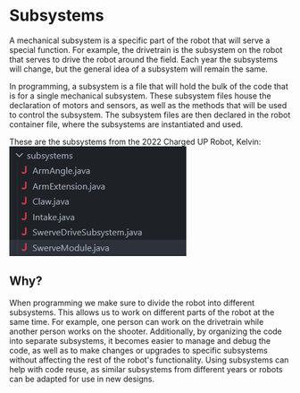 # Subsystems

A mechanical subsystem is a specific part of the robot that will serve a special function. For example, the drivetrain is the subsystem on the robot that serves to drive the robot around the field. Each year the subsystems will change, but the general idea of a subsystem will remain the same.

In programming, a subsystem is a file that will hold the bulk of the code that is for a single mechanical subsystem. These subsystem files house the declaration of motors and sensors, as well as the methods that will be used to control the subsystem. The subsystem files are then declared in the robot container file, where the subsystems are instantiated and used.

These are the subsystems from the 2022 Charged UP Robot, Kelvin: ![Alt text](../../assets/subsystems.png)

## Why?

When programming we make sure to divide the robot into different subsystems. This allows us to work on different parts of the robot at the same time. For example, one person can work on the drivetrain while another person works on the shooter. Additionally, by organizing the code into separate subsystems, it becomes easier to manage and debug the code, as well as to make changes or upgrades to specific subsystems without affecting the rest of the robot's functionality. Using subsystems can help with code reuse, as similar subsystems from different years or robots can be adapted for use in new designs.